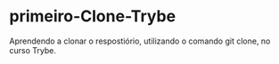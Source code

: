 # primeiro-Clone-Trybe
Aprendendo a clonar o respostiório, utilizando o comando git clone, no curso Trybe.
